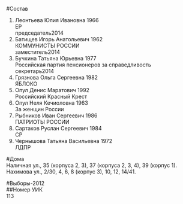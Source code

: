 #Состав  
1. Леонтьева Юлия Ивановна 1966  
    ЕР  
    председатель2014  
2. Батищев Игорь Анатольевич 1962  
    КОММУНИСТЫ РОССИИ  
    заместитель2014  
3. Бучкина Татьяна Юрьевна 1977  
    Российская партия пенсионеров за справедливость  
    секретарь2014  
4. Грязнова Ольга Сергеевна 1982  
    ЯБЛОКО  
5. Опул Денис Маратович 1992  
    Российский Красный Крест  
6. Опул Неля Кечиоловна 1963  
    За женщин России  
7. Рыбников Иван Сергеевич 1986  
    ПАТРИОТЫ РОССИИ  
8. Сартаков Руслан Сергеевич 1984  
    СР  
9. Чернышова Татьяна Васильевна 1972  
    ЛДПР  

#Дома  
Наличная ул.,     35 (корпуса 2, 3), 37 (корпуса 2, 3, 4), 39 (корпус 1). Нахимова ул.,     2/30, 4, 6, 8 (корпус 3), 10, 12, 14/41.  
  
#Выборы-2012  
##Номер УИК  
113  
